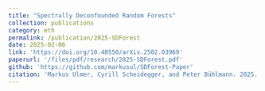 ```yaml
---
title: "Spectrally Deconfounded Random Forests"
collection: publications
category: eth
permalink: /publication/2025-SDForest
date: 2025-02-06
link: 'https://doi.org/10.48550/arXiv.2502.03969'
paperurl: '/files/pdf/research/2025-SDForest.pdf'
github: 'https://github.com/markusul/SDForest-Paper'
citation: 'Markus Ulmer, Cyrill Scheidegger, and Peter Bühlmann. 2025. &quot;Spectrally Deconfounded Random Forests.&quot; <i>arXiv e-prints</i>, arXiv:2502.03969' 
---
```

